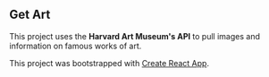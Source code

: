 ## Get Art

This project uses the **Harvard Art Museum's API** to pull images and information on famous works of art.

This project was bootstrapped with [Create React App](https://github.com/facebook/create-react-app).
